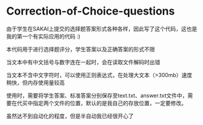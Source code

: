# Correction-of-Choice-questions

由于学生在SAKAI上提交的选择题答案形式各种各样，因此写了这个代码，这也是我的第一个有实际应用的代码 :)

本代码用于进行选择题评分，学生答案以及正确答案的形式不限

当文本中有中文括号与数字连在一起时，会在读取文件解码时出错

当文本不含中文字符时，可以使用正则表达式，在处理大文本（>300mb）速度稍快，但内存使用量较高

使用时，需要将学生答案、标准答案分别保存至text.txt、answer.txt文件中，需要在代买中指定两个文件的位置，默认的是我自己的存放位置，一定要修改。

虽然达不到自动化的程度，但是半自动我已经很开心了

